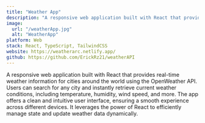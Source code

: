 ```yaml
---
title: "Weather App"
description: "A responsive web application built with React that provides real-time weather information for cities around the world using the OpenWeather API."
image:
  url: "/weatherApp.jpg"
  alt: "WeatherApp"
platform: Web
stack: React, TypeScript, TailwindCSS
website: https://weatherarc.netlify.app/
github: https://github.com/ErickRz21/weatherAPI
---
```


A responsive web application built with React that provides real-time weather information for cities around the world using the OpenWeather API. Users can search for any city and instantly retrieve current weather conditions, including temperature, humidity, wind speed, and more. The app offers a clean and intuitive user interface, ensuring a smooth experience across different devices. It leverages the power of React to efficiently manage state and update weather data dynamically.

